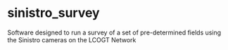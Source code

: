 # sinistro_survey

Software designed to run a survey of a set of pre-determined fields using the Sinistro  cameras on the LCOGT Network
